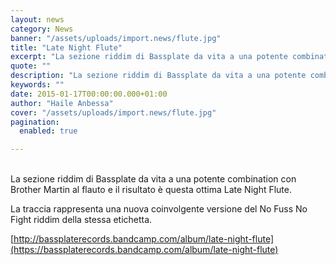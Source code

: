```yaml
---
layout: news
category: News
banner: "/assets/uploads/import.news/flute.jpg"
title: "Late Night Flute"
excerpt: "La sezione riddim di Bassplate da vita a una potente combination con Brother Martin al flauto e il risultato è questa ottima Late Night Flute. La traccia rappresenta una nuova coinvolgente versione del No Fuss No Fight riddim della stessa etichetta. http://bassplaterecords.bandcamp.com/album/late-night-flute"
quote: ""
description: "La sezione riddim di Bassplate da vita a una potente combination con Brother Martin al flauto e il risultato è questa ottima Late Night Flute. La traccia rappresenta una nuova coinvolgente versione del No Fuss No Fight riddim della stessa etichetta. http://bassplaterecords.bandcamp.com/album/late-night-flute"
keywords: ""
date: 2015-01-17T00:00:00.000+01:00
author: "Haile Anbessa"
cover: "/assets/uploads/import.news/flute.jpg"
pagination:
  enabled: true

---
```


[](https://hotmc.com/wp-content/uploads/2015/01/flute.jpg)  
La sezione riddim di Bassplate da vita a una potente combination con Brother Martin al flauto e il risultato è questa ottima Late Night Flute.

La traccia rappresenta una nuova coinvolgente versione del No Fuss No Fight riddim della stessa etichetta.

[http://bassplaterecords.bandcamp.com/album/late-night-flute](https://bassplaterecords.bandcamp.com/album/late-night-flute)